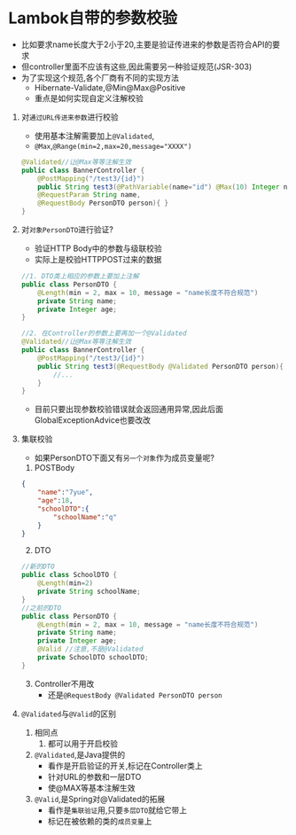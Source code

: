 # Lambok自带的参数校验
- 比如要求name长度大于2小于20,主要是验证传进来的参数是否符合API的要求
- 但controller里面不应该有这些,因此需要另一种验证规范(JSR-303)
- 为了实现这个规范,各个厂商有不同的实现方法 
    - Hibernate-Validate,@Min@Max@Positive
    - 重点是如何实现自定义注解校验
1. 对`通过URL传进来参数`进行校验
    - 使用基本注解需要加上`@Validated`,
    - `@Max`,`@Range(min=2,max=20,message="XXXX")`
    ```java
    @Validated//让@Max等等注解生效
    public class BannerController {
        @PostMapping("/test3/{id}")
        public String test3(@PathVariable(name="id") @Max(10) Integer num, 
        @RequestParam String name, 
        @RequestBody PersonDTO person){ }
    }
    ```
2. 对`对象PersonDTO`进行验证?
    - 验证HTTP Body中的参数与级联校验
    - 实际上是校验HTTPPOST过来的数据
    ```java
    //1. DTO类上相应的参数上要加上注解
    public class PersonDTO {
        @Length(min = 2, max = 10, message = "name长度不符合规范")
        private String name;
        private Integer age;
    }

    //2. 在Controller的参数上要再加一个@Validated
    @Validated//让@Max等等注解生效
    public class BannerController {
        @PostMapping("/test3/{id}")
        public String test3(@RequestBody @Validated PersonDTO person){
            //...
        }
    }
    ```
    - 目前只要出现参数校验错误就会返回通用异常,因此后面GlobalExceptionAdvice也要改改
3. 集联校验
    - 如果PersonDTO下面又有`另一个对象`作为成员变量呢?
    1. POSTBody
    ```JSON
    {
        "name":"7yue",
        "age":18,
        "schoolDTO":{
            "schoolName":"q"
        }
    }
    ```
    2. DTO
    ```java
    //新的DTO
    public class SchoolDTO {
        @Length(min=2)
        private String schoolName;
    }
    //之前的DTO
    public class PersonDTO {
        @Length(min = 2, max = 10, message = "name长度不符合规范")
        private String name;
        private Integer age;
        @Valid //注意,不是@Validated
        private SchoolDTO schoolDTO;
    }
    ```
    3. Controller不用改
        - 还是`@RequestBody @Validated PersonDTO person`

4. `@Validated`与`@Valid`的区别
    1. 相同点
        1. 都可以用于开启校验
    2. `@Validated`,是Java提供的
        - 看作是开启验证的开关,标记在Controller类上
        - 针对URL的参数和一层DTO
        - 使@MAX等基本注解生效
    3. `@Valid`,是Spring对@Validated的拓展
        - 看作是`集联验证`用,只要`多层DTO`就给它带上
        - 标记在被依赖的类的`成员变量`上